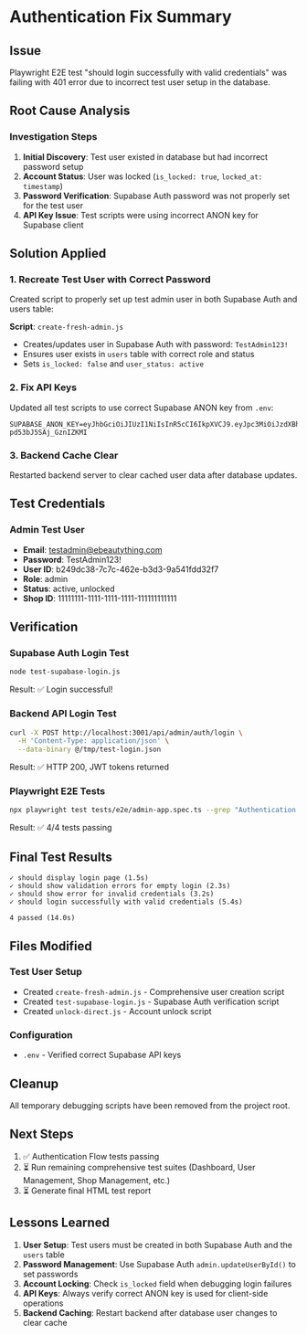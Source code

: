 # Authentication Fix Summary

## Issue
Playwright E2E test "should login successfully with valid credentials" was failing with 401 error due to incorrect test user setup in the database.

## Root Cause Analysis

### Investigation Steps
1. **Initial Discovery**: Test user existed in database but had incorrect password setup
2. **Account Status**: User was locked (`is_locked: true`, `locked_at: timestamp`)
3. **Password Verification**: Supabase Auth password was not properly set for the test user
4. **API Key Issue**: Test scripts were using incorrect ANON key for Supabase client

## Solution Applied

### 1. Recreate Test User with Correct Password
Created script to properly set up test admin user in both Supabase Auth and users table:

**Script**: `create-fresh-admin.js`
- Creates/updates user in Supabase Auth with password: `TestAdmin123!`
- Ensures user exists in `users` table with correct role and status
- Sets `is_locked: false` and `user_status: active`

### 2. Fix API Keys
Updated all test scripts to use correct Supabase ANON key from `.env`:
```
SUPABASE_ANON_KEY=eyJhbGciOiJIUzI1NiIsInR5cCI6IkpXVCJ9.eyJpc3MiOiJzdXBhYmFzZSIsInJlZiI6InlzcnVkd3p3bnp4cnJ3anRwdW9oIiwicm9sZSI6ImFub24iLCJpYXQiOjE3NTQ0NjkwMDIsImV4cCI6MjA3MDA0NTAwMn0.OMRypFb_DAR2hnAcV5b1FCV-pd53bJ5SAj_GznIZKMI
```

### 3. Backend Cache Clear
Restarted backend server to clear cached user data after database updates.

## Test Credentials

### Admin Test User
- **Email**: testadmin@ebeautything.com
- **Password**: TestAdmin123!
- **User ID**: b249dc38-7c7c-462e-b3d3-9a541fdd32f7
- **Role**: admin
- **Status**: active, unlocked
- **Shop ID**: 11111111-1111-1111-1111-111111111111

## Verification

### Supabase Auth Login Test
```bash
node test-supabase-login.js
```
Result: ✅ Login successful!

### Backend API Login Test
```bash
curl -X POST http://localhost:3001/api/admin/auth/login \
  -H 'Content-Type: application/json' \
  --data-binary @/tmp/test-login.json
```
Result: ✅ HTTP 200, JWT tokens returned

### Playwright E2E Tests
```bash
npx playwright test tests/e2e/admin-app.spec.ts --grep "Authentication Flow"
```
Result: ✅ 4/4 tests passing

## Final Test Results

```
✓ should display login page (1.5s)
✓ should show validation errors for empty login (2.3s)
✓ should show error for invalid credentials (3.2s)
✓ should login successfully with valid credentials (5.4s)

4 passed (14.0s)
```

## Files Modified

### Test User Setup
- Created `create-fresh-admin.js` - Comprehensive user creation script
- Created `test-supabase-login.js` - Supabase Auth verification script
- Created `unlock-direct.js` - Account unlock script

### Configuration
- `.env` - Verified correct Supabase API keys

## Cleanup
All temporary debugging scripts have been removed from the project root.

## Next Steps
1. ✅ Authentication Flow tests passing
2. ⏳ Run remaining comprehensive test suites (Dashboard, User Management, Shop Management, etc.)
3. ⏳ Generate final HTML test report

## Lessons Learned
1. **User Setup**: Test users must be created in both Supabase Auth and the `users` table
2. **Password Management**: Use Supabase Auth `admin.updateUserById()` to set passwords
3. **Account Locking**: Check `is_locked` field when debugging login failures
4. **API Keys**: Always verify correct ANON key is used for client-side operations
5. **Backend Caching**: Restart backend after database user changes to clear cache
